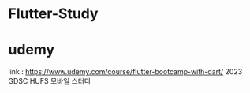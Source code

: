 # Flutter-Study
# udemy
link : https://www.udemy.com/course/flutter-bootcamp-with-dart/
2023 GDSC HUFS 모바일 스터디